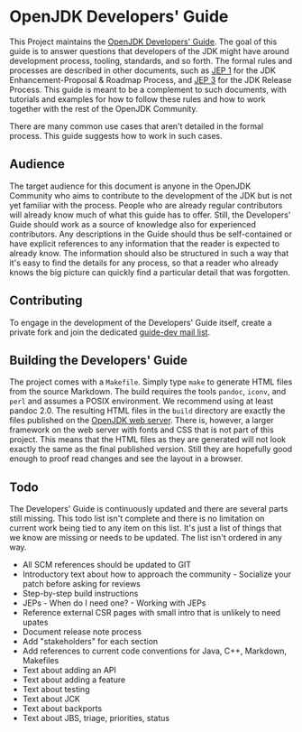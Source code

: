 # OpenJDK Developers' Guide

This Project maintains the [OpenJDK Developers' Guide](https://openjdk.java.net/guide/). The goal of this guide is to answer questions that developers of the JDK might have around development process, tooling, standards, and so forth. The formal rules and processes are described in other documents, such as [JEP 1](https://openjdk.java.net/jeps/1) for the JDK Enhancement-Proposal & Roadmap Process, and [JEP 3](https://openjdk.java.net/jeps/3) for the JDK Release Process. This guide is meant to be a complement to such documents, with tutorials and examples for how to follow these rules and how to work together with the rest of the OpenJDK Community.

There are many common use cases that aren't detailed in the formal process. This guide suggests how to work in such cases.

## Audience

The target audience for this document is anyone in the OpenJDK Community who aims to contribute to the development of the JDK but is not yet familiar with the process. People who are already regular contributors will already know much of what this guide has to offer. Still, the Developers' Guide should work as a source of knowledge also for experienced contributors. Any descriptions in the Guide should thus be self-contained or have explicit references to any information that the reader is expected to already know. The information should also be structured in such a way that it's easy to find the details for any process, so that a reader who already knows the big picture can quickly find a particular detail that was forgotten.

## Contributing

To engage in the development of the Developers' Guide itself, create a private fork and join the dedicated [guide-dev mail list](https://mail.openjdk.java.net/mailman/listinfo/guide-dev).

## Building the Developers' Guide

The project comes with a `Makefile`. Simply type `make` to generate HTML files from the source Markdown. The build requires the tools `pandoc`, `iconv`, and `perl` and assumes a POSIX environment. We recommend using at least pandoc 2.0. The resulting HTML files in the `build` directory are exactly the files published on the [OpenJDK web server](https://openjdk.java.net/guide/). There is, however, a larger framework on the web server with fonts and CSS that is not part of this project. This means that the HTML files as they are generated will not look exactly the same as the final published version. Still they are hopefully good enough to proof read changes and see the layout in a browser.

## Todo

The Developers' Guide is continuously updated and there are several parts still missing. This todo list isn't complete and there is no limitation on current work being tied to any item on this list. It's just a list of things that we know are missing or needs to be updated. The list isn't ordered in any way.

* All SCM references should be updated to GIT
* Introductory text about how to approach the community - Socialize your patch before asking for reviews
* Step-by-step build instructions
* JEPs - When do I need one? - Working with JEPs
* Reference external CSR pages with small intro that is unlikely to need upates
* Document release note process
* Add "stakeholders" for each section
* Add references to current code conventions for Java, C++, Markdown, Makefiles
* Text about adding an API
* Text about adding a feature
* Text about testing
* Text about JCK
* Text about backports
* Text about JBS, triage, priorities, status
